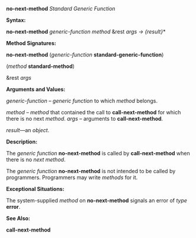 **no-next-method** *Standard Generic Function* 



**Syntax:** 



**no-next-method** *generic-function method* &amp;rest *args → \{result\}*\* 



**Method Signatures:** 



**no-next-method** (*generic-function* **standard-generic-function**) 



(*method* **standard-method**) 



&amp;rest *args* 



**Arguments and Values:** 



*generic-function* – *generic function* to which *method* belongs. 



*method* – *method* that contained the call to **call-next-method** for which there is no next *method*. *args* – arguments to **call-next-method**. 



*result*—an *object*. 



**Description:** 



The *generic function* **no-next-method** is called by **call-next-method** when there is no *next method*. 



The *generic function* **no-next-method** is not intended to be called by programmers. Programmers may write *methods* for it. 



**Exceptional Situations:** 



The system-supplied *method* on **no-next-method** signals an error of *type* **error**. 



**See Also:** 



**call-next-method** 







 



 



